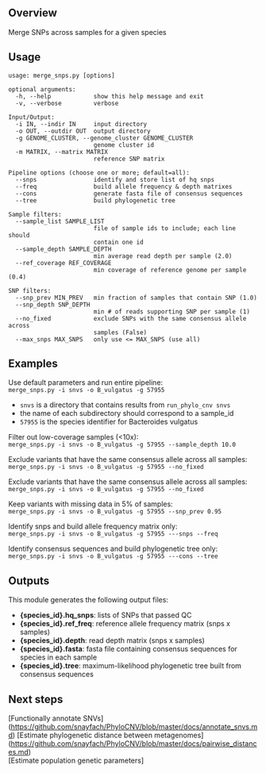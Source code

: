 ## Overview
Merge SNPs across samples for a given species

## Usage
```
usage: merge_snps.py [options]

optional arguments:
  -h, --help            show this help message and exit
  -v, --verbose         verbose

Input/Output:
  -i IN, --indir IN     input directory
  -o OUT, --outdir OUT  output directory
  -g GENOME_CLUSTER, --genome_cluster GENOME_CLUSTER
                        genome cluster id
  -m MATRIX, --matrix MATRIX
                        reference SNP matrix

Pipeline options (choose one or more; default=all):
  --snps                identify and store list of hq snps
  --freq                build allele frequency & depth matrixes
  --cons                generate fasta file of consensus sequences
  --tree                build phylogenetic tree

Sample filters:
  --sample_list SAMPLE_LIST
                        file of sample ids to include; each line should
                        contain one id
  --sample_depth SAMPLE_DEPTH
                        min average read depth per sample (2.0)
  --ref_coverage REF_COVERAGE
                        min coverage of reference genome per sample (0.4)

SNP filters:
  --snp_prev MIN_PREV   min fraction of samples that contain SNP (1.0)
  --snp_depth SNP_DEPTH
                        min # of reads supporting SNP per sample (1)
  --no_fixed            exclude SNPs with the same consensus allele across
                        samples (False)
  --max_snps MAX_SNPS   only use <= MAX_SNPS (use all)
```

## Examples
Use default parameters and run entire pipeline:  
`merge_snps.py -i snvs -o B_vulgatus -g 57955`  

* `snvs` is a directory that contains results from `run_phylo_cnv snvs`
* the name of each subdirectory should correspond to a sample_id
* `57955` is the species identifier for Bacteroides vulgatus

Filter out low-coverage samples (<10x):  
`merge_snps.py -i snvs -o B_vulgatus -g 57955 --sample_depth 10.0`  

Exclude variants that have the same consensus allele across all samples:  
`merge_snps.py -i snvs -o B_vulgatus -g 57955 --no_fixed`  

Exclude variants that have the same consensus allele across all samples:  
`merge_snps.py -i snvs -o B_vulgatus -g 57955 --no_fixed`  

Keep variants with missing data in 5% of samples:  
`merge_snps.py -i snvs -o B_vulgatus -g 57955 --snp_prev 0.95`  

Identify snps and build allele frequency matrix only:  
`merge_snps.py -i snvs -o B_vulgatus -g 57955 ---snps --freq`  

Identify consensus sequences and build phylogenetic tree only:  
`merge_snps.py -i snvs -o B_vulgatus -g 57955 ---cons --tree` 
 

## Outputs
This module generates the following output files: 

* **{species_id}.hq_snps**: lists of SNPs that passed QC
* **{species_id}.ref_freq**: reference allele frequency matrix (snps x samples)
* **{species_id}.depth**: read depth matrix (snps x samples)
* **{species_id}.fasta**: fasta file containing consensus sequences for species in each sample 
* **{species_id}.tree**: maximum-likelihood phylogenetic tree built from consensus sequences

## Next steps
[Functionally annotate SNVs] (https://github.com/snayfach/PhyloCNV/blob/master/docs/annotate_snvs.md)
[Estimate phylogenetic distance between metagenomes] (https://github.com/snayfach/PhyloCNV/blob/master/docs/pairwise_distances.md)  
[Estimate population genetic parameters]
